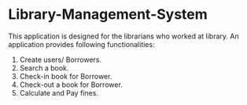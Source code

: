 # Library-Management-System
This application is designed for the librarians who worked at library. An application provides following functionalities: 
1.	Create users/ Borrowers.
2.	Search a book.
3.	Check-in book for Borrower.
4.	Check-out a book for Borrower.
5.	Calculate and Pay fines.
